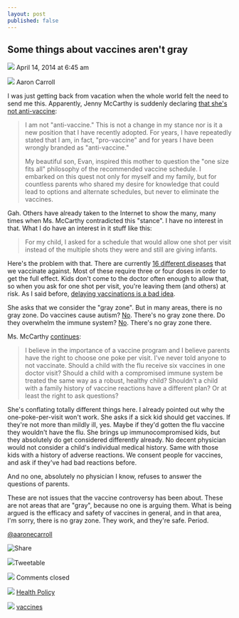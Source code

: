 ```yaml
---
layout: post
published: false
---
```


## Some things about vaccines aren't gray

![][1]  April 14, 2014 at 6:45 am

![][2]  Aaron Carroll

I was just getting back from vacation when the whole world felt the need to send me this. Apparently, Jenny McCarthy is suddenly declaring [that she's not anti-vaccine][3]:

> I am not "anti-vaccine." This is not a change in my stance nor is it a new position that I have recently adopted. For years, I have repeatedly stated that I am, in fact, "pro-vaccine" and for years I have been wrongly branded as "anti-vaccine."
>
> My beautiful son, Evan, inspired this mother to question the "one size fits all" philosophy of the recommended vaccine schedule. I embarked on this quest not only for myself and my family, but for countless parents who shared my desire for knowledge that could lead to options and alternate schedules, but never to eliminate the vaccines.

Gah. Others have already taken to the Internet to show the many, many times when Ms. McCarthy contradicted this "stance". I have no interest in that. What I do have an interest in it stuff like this:

> For my child, I asked for a schedule that would allow one shot per visit instead of the multiple shots they were and still are giving infants.

Here's the problem with that. There are currently [16 different diseases][4] that we vaccinate against. Most of these require three or four doses in order to get the full effect. Kids don't come to the doctor often enough to allow that, so when you ask for one shot per visit, you're leaving them (and others) at risk. As I said before, [delaying vaccinations is a bad idea][5].

She asks that we consider the "gray zone". But in many areas, there is no gray zone. Do vaccines cause autism? [No][6]. There's no gray zone there. Do they overwhelm the immune system? [No][7]. There's no gray zone there.

Ms. McCarthy [continues][3]:

> I believe in the importance of a vaccine program and I believe parents have the right to choose one poke per visit. I've never told anyone to not vaccinate. Should a child with the flu receive six vaccines in one doctor visit? Should a child with a compromised immune system be treated the same way as a robust, healthy child? Shouldn't a child with a family history of vaccine reactions have a different plan? Or at least the right to ask questions?

She's conflating totally different things here. I already pointed out why the one-poke-per-visit won't work. She asks if a sick kid should get vaccines. If they're not more than mildly ill, yes. Maybe if they'd gotten the flu vaccine they wouldn't have the flu. She brings up immunocompromised kids, but they absolutely do get considered differently already. No decent physician would not consider a child's individual medical history. Same with those kids with a history of adverse reactions. We consent people for vaccines, and ask if they've had bad reactions before.

And no one, absolutely no physician I know, refuses to answer the questions of parents.

These are not issues that the vaccine controversy has been about. These are not areas that are "gray", because no one is arguing them. What is being argued is the efficacy and safety of vaccines in general, and in that area, I'm sorry, there is no gray zone. They work, and they're safe. Period.

[@aaronecarroll][8]

![Share][9]

![][10]Tweetable

![][11] Comments closed



![][12]  [Health Policy][13]

![][14]  [vaccines][15]

[1]: http://theincidentaleconomist.com/wordpress/wp-content/themes/white-gold/images/calendar-icon.png
[2]: http://theincidentaleconomist.com/wordpress/wp-content/themes/white-gold/images/user-icon.png
[3]: http://web.archive.org/web/20141217094703/http://www.suntimes.com/news/otherviews/26784527-452/jenny-mccarthy-the-gray-area-on-vaccines.html
[4]: http://www.cdc.gov/vaccinesafety/vaccines/multiplevaccines.html
[5]: http://theincidentaleconomist.com/wordpress/delaying-vaccinations-is-stupid/
[6]: https://www.google.com/url?q=http://theincidentaleconomist.com/wordpress/healthcare-triage-vaccines-and-autism/&sa=U&ei=8URLU9uUBKPC2AWXzoGIDQ&ved=0CAYQFjAA&client=internal-uds-cse&usg=AFQjCNFM4sJavmnynCbR0J9V6FnDwbMcug
[7]: http://theincidentaleconomist.com/wordpress/is-it-dangerous-that-we-give-so-many-more-vaccines-to-kids-today-no/
[8]: http://twitter.com/aaronecarroll
[9]: http://theincidentaleconomist.com/wordpress/wp-content/plugins/add-to-any/share_save_120_16.png
[10]: http://theincidentaleconomist.com/wordpress/wp-content/uploads/2015/01/twitter-2-128.png
[11]: http://theincidentaleconomist.com/wordpress/wp-content/themes/white-gold/images/comment-icon.png
[12]: http://theincidentaleconomist.com/wordpress/wp-content/themes/white-gold/images/category-icon.png
[13]: http://theincidentaleconomist.com/wordpress/category/health-policy/
[14]: http://theincidentaleconomist.com/wordpress/wp-content/themes/white-gold/images/tag-icon.png
[15]: http://theincidentaleconomist.com/wordpress/tag/vaccines/
